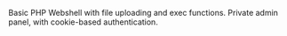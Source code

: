 Basic PHP Webshell with file uploading and exec functions. Private admin panel, with cookie-based authentication.
